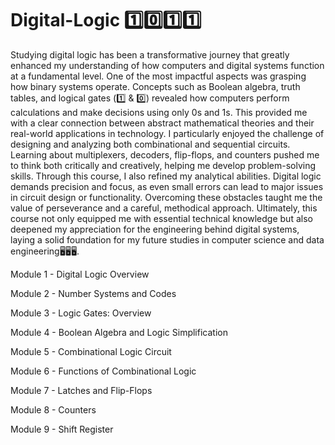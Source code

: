 # Digital-Logic 1️⃣0️⃣1️⃣1️⃣
Studying digital logic has been a transformative journey that greatly enhanced my understanding of how computers and digital systems function at a fundamental level. One of the most impactful aspects was grasping how binary systems operate. Concepts such as Boolean algebra, truth tables, and logical gates (1️⃣ & 0️⃣) revealed how computers perform calculations and make decisions using only 0s and 1s. This provided me with a clear connection between abstract mathematical theories and their real-world applications in technology. I particularly enjoyed the challenge of designing and analyzing both combinational and sequential circuits. Learning about multiplexers, decoders, flip-flops, and counters pushed me to think both critically and creatively, helping me develop problem-solving skills. Through this course, I also refined my analytical abilities. Digital logic demands precision and focus, as even small errors can lead to major issues in circuit design or functionality. Overcoming these obstacles taught me the value of perseverance and a careful, methodical approach. Ultimately, this course not only equipped me with essential technical knowledge but also deepened my appreciation for the engineering behind digital systems, laying a solid foundation for my future studies in computer science and data engineering🖥️🖥️🖥️.

Module 1 - Digital Logic Overview

Module 2 - Number Systems and Codes

Module 3 - Logic Gates: Overview

Module 4 - Boolean Algebra and Logic Simplification

Module 5 - Combinational Logic Circuit

Module 6 - Functions of Combinational Logic

Module 7 - Latches and Flip-Flops 

Module 8 - Counters

Module 9 - Shift Register

